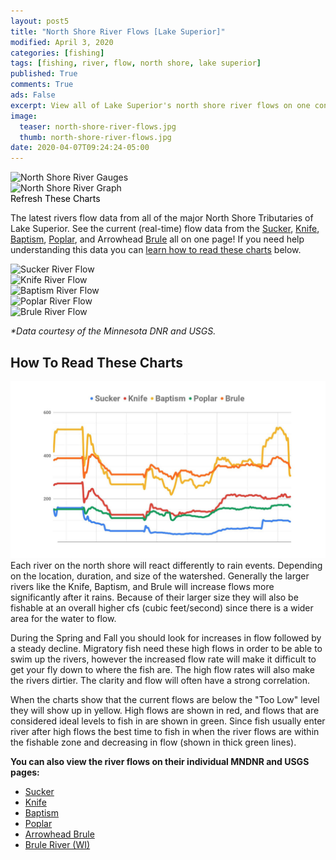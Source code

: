 ```yaml
---
layout: post5
title: "North Shore River Flows [Lake Superior]"
modified: April 3, 2020
categories: [fishing]
tags: [fishing, river, flow, north shore, lake superior]
published: True
comments: True
ads: False
excerpt: View all of Lake Superior's north shore river flows on one convenient page.
image:
  teaser: north-shore-river-flows.jpg
  thumb: north-shore-river-flows.jpg
date: 2020-04-07T09:24:24-05:00
---
```


<div class="fb-share-button facebook" data-href="http://www.js-outdoors.com{{ page.url | replace:'index.html','' | prepend: site.url }}" data-layout="button_count" data-size="large" data-mobile-iframe="true"><a target="_blank" href="http://www.js-outdoors.com{{ page.url | replace:'index.html','' | prepend: site.url }}"
      class="fb-xfbml-parse-ignore"></a></div>

<div class="chart" id="guages"><img alt="North Shore River Gauges" title="North Shore River Gauges"
      src="https://docs.google.com/spreadsheets/d/e/2PACX-1vStYj7yG2i4QgGB0nEUAEl3MPCuHT8_lIRENw7JNwaiYolPk8NnnPlSqI1DTp1Tc3JRwiuP1M_ZBwDN/pubchart?oid=857837653&format=image"></div>

<div class="holds-the-iframe chart" id="allrivers"><img alt="North Shore River Graph" title="North Shore River Graph"
      src="https://docs.google.com/spreadsheets/d/e/2PACX-1vStYj7yG2i4QgGB0nEUAEl3MPCuHT8_lIRENw7JNwaiYolPk8NnnPlSqI1DTp1Tc3JRwiuP1M_ZBwDN/pubchart?oid=1550745161&format=image"></div>

<div class="center"><a class="btn btn-accent" style="cursor:pointer;color:black;" value="refresh" onClick="window.location.reload();">Refresh These Charts</a></div>

The latest rivers flow data from all of the major North Shore Tributaries of Lake Superior. See the current (real-time) flow data from the <a href="#sucker">Sucker</a>, <a href="#knife">Knife</a>, <a href="#baptism">Baptism</a>, <a href="#poplar">Poplar</a>,
and Arrowhead <a href="#brule">Brule</a> all on one page! If you need help understanding this data you can <a href="#helper">learn how to read these charts</a> below.

<!-- <div class="notice-info">Your charts are currently being built to give you the latest river flow data and may take a few seconds to load... If the latest river flow data doesn't show the current date and time please <a style="cursor:pointer;color:black;" value="refresh" onClick="window.location.reload();">refresh this page</a></div>

This is the latest river flow data as of:
<div style="margin-left:10px;"><iframe width="100%" height="50" seamless frameborder="0" scrolling="no" src="https://docs.google.com/spreadsheets/d/e/2PACX-1vStYj7yG2i4QgGB0nEUAEl3MPCuHT8_lIRENw7JNwaiYolPk8NnnPlSqI1DTp1Tc3JRwiuP1M_ZBwDN/pubchart?oid=297756827&amp;format=interactive"></iframe></div> -->

<div class="holds-the-iframe chart" id="sucker"><img alt="Sucker River Flow" title="Sucker River Flow"
      src="https://docs.google.com/spreadsheets/d/e/2PACX-1vStYj7yG2i4QgGB0nEUAEl3MPCuHT8_lIRENw7JNwaiYolPk8NnnPlSqI1DTp1Tc3JRwiuP1M_ZBwDN/pubchart?oid=1326584214&format=image"></div>


<div class="holds-the-iframe chart" id="knife"><img alt="Knife River Flow" title="Knife River Flow"
      src="https://docs.google.com/spreadsheets/d/e/2PACX-1vStYj7yG2i4QgGB0nEUAEl3MPCuHT8_lIRENw7JNwaiYolPk8NnnPlSqI1DTp1Tc3JRwiuP1M_ZBwDN/pubchart?oid=1998086093&format=image"></div>


<div class="holds-the-iframe chart" id="baptism"><img alt="Baptism River Flow" title="Baptism River Flow"
      src="https://docs.google.com/spreadsheets/d/e/2PACX-1vStYj7yG2i4QgGB0nEUAEl3MPCuHT8_lIRENw7JNwaiYolPk8NnnPlSqI1DTp1Tc3JRwiuP1M_ZBwDN/pubchart?oid=136983860&format=image"></div>


<div class="holds-the-iframe chart" id="poplar"><img alt="Poplar River Flow" title="Poplar River Flow"
      src="https://docs.google.com/spreadsheets/d/e/2PACX-1vStYj7yG2i4QgGB0nEUAEl3MPCuHT8_lIRENw7JNwaiYolPk8NnnPlSqI1DTp1Tc3JRwiuP1M_ZBwDN/pubchart?oid=1603000376&format=image"></div>


<div class="holds-the-iframe chart" id="brule"><img alt="Brule River Flow" title="Brule River Flow"
      src="https://docs.google.com/spreadsheets/d/e/2PACX-1vStYj7yG2i4QgGB0nEUAEl3MPCuHT8_lIRENw7JNwaiYolPk8NnnPlSqI1DTp1Tc3JRwiuP1M_ZBwDN/pubchart?oid=1279306132&format=image"></div>




<i>*Data courtesy of the Minnesota DNR and USGS.</i>



<h2 id="helper">How To Read These Charts</h2>
<div class="imgright"><img title="North Shore River Flows" alt="North Shore River Flows" src="/images/north-shore-river-flows.jpg"></div>
Each river on the north shore will react differently to rain events. Depending on the location, duration, and size of the watershed. Generally the larger rivers like the Knife, Baptism, and Brule will increase flows more significantly after it
rains. Because of their larger size they will also be fishable at an overall higher cfs (cubic feet/second) since there is a wider area for the water to flow.

During the Spring and Fall you should look for increases in flow followed by a steady decline. Migratory fish need these high flows in order to be able to swim up the rivers, however the increased flow rate will make it difficult to get your fly
down to where the fish are. The high flow rates will also make the rivers dirtier. The clarity and flow will often have a strong correlation.

When the charts show that the current flows are below the "Too Low" level they will show up in yellow. High flows are shown in red, and flows that are considered ideal levels to fish in are shown in green. Since fish usually enter river after high
flows the best time to fish in when the river flows are within the fishable zone and decreasing in flow (shown in thick green lines).

**You can also view the river flows on their individual MNDNR and USGS pages:**

<ul>
  <li><a target="_blank" title="MNDNR Current Conditions Page" href="https://www.dnr.state.mn.us/waters/csg/site_report.html?mode=get_site_report&site=02031002">Sucker</a></li>
  <li><a target="_blank" title="USGS Current Conditions Page" href="https://waterdata.usgs.gov/mn/nwis/uv?04015330">Knife</a></li>
  <li><a target="_blank" title="MNDNR Current Conditions Page" href="https://www.dnr.state.mn.us/waters/csg/site_report.html?mode=get_site_report&site=01092001">Baptism</a></li>
  <li><a target="_blank" title="MNDNR Current Conditions Page" href="https://www.dnr.state.mn.us/waters/csg/site_report.html?mode=get_site_report&site=01063003">Poplar</a></li>
  <li><a target="_blank" title="MNDNR Current Conditions Page" href="https://www.dnr.state.mn.us/waters/csg/site_report.html?mode=get_site_report&site=01022001">Arrowhead Brule</a></li>
  <li><a target="_blank" title="USGS Current Conditions Page" href="https://waterdata.usgs.gov/usa/nwis/uv?site_no=04025500">Brule River (WI)</a></li>
</ul>

<!-- ## Brule River (WI) Gauge
<div class="center" id="brule_wi"><a href="https://docs.google.com/spreadsheets/d/e/2PACX-1vRrvPCMTJcwkLUiIHZwECJLpoUv1rY4FzQIPARkBoWXhfAhi_1a7rC0yHCLdsRz_vB8E2RTjALyBRKU/pubchart?oid=663473294&format=image" target="_blank"><img alt="North Shore River Gauges"
      title="North Shore River Gauges" src="https://docs.google.com/spreadsheets/d/e/2PACX-1vRrvPCMTJcwkLUiIHZwECJLpoUv1rY4FzQIPARkBoWXhfAhi_1a7rC0yHCLdsRz_vB8E2RTjALyBRKU/pubchart?oid=663473294&format=image"></a></div> -->
